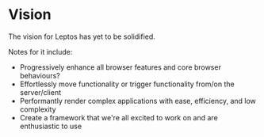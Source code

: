 # Vision

The vision for Leptos has yet to be solidified.

Notes for it include:

- Progressively enhance all browser features and core browser behaviours?
- Effortlessly move functionality or trigger functionality from/on the server/client
- Performantly render complex applications with ease, efficiency, and low complexity
- Create a framework that we're all excited to work on and are enthusiastic to use